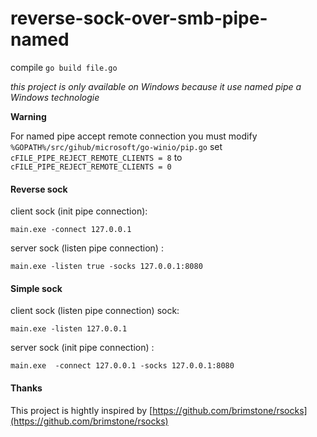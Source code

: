 # reverse-sock-over-smb-pipe-named

compile `go build file.go`

*this project is only available on Windows because it use named pipe a Windows technologie*

**Warning**

For named pipe accept remote connection you must modify `%GOPATH%/src/gihub/microsoft/go-winio/pip.go` set `cFILE_PIPE_REJECT_REMOTE_CLIENTS = 8`  to `cFILE_PIPE_REJECT_REMOTE_CLIENTS = 0`

#### Reverse sock
client sock (init pipe connection):
```
main.exe -connect 127.0.0.1
```
server sock (listen pipe connection) :
```
main.exe -listen true -socks 127.0.0.1:8080
```


#### Simple sock
client sock (listen pipe connection) sock:
```
main.exe -listen 127.0.0.1
```
server sock (init pipe connection) :
```
main.exe  -connect 127.0.0.1 -socks 127.0.0.1:8080
```
#### Thanks
This project is hightly inspired by [https://github.com/brimstone/rsocks](https://github.com/brimstone/rsocks) 
